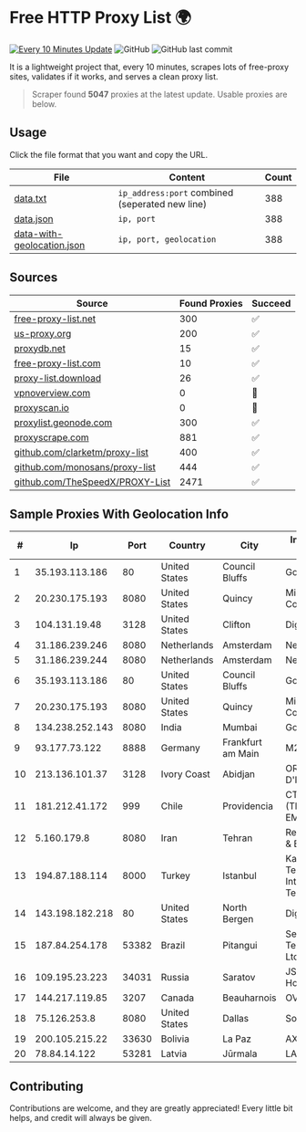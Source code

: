 
# Free HTTP Proxy List 🌍

[![Every 10 Minutes Update](https://github.com/mertguvencli/http-proxy-list/actions/workflows/main.yml/badge.svg?branch=main)](https://github.com/mertguvencli/http-proxy-list/actions/workflows/main.yml)
![GitHub](https://img.shields.io/github/license/mertguvencli/http-proxy-list)
![GitHub last commit](https://img.shields.io/github/last-commit/mertguvencli/http-proxy-list)

It is a lightweight project that, every 10 minutes, scrapes lots of free-proxy sites, validates if it works, and serves a clean proxy list.


> Scraper found **5047** proxies at the latest update. Usable proxies are below.

## Usage

Click the file format that you want and copy the URL.


|File|Content|Count|
|----|-------|-----|
|[data.txt](https://raw.githubusercontent.com/mertguvencli/http-proxy-list/main/proxy-list/data.txt)|`ip_address:port` combined (seperated new line)|388|
|[data.json](https://raw.githubusercontent.com/mertguvencli/http-proxy-list/main/proxy-list/data.json)|`ip, port`|388|
|[data-with-geolocation.json](https://raw.githubusercontent.com/mertguvencli/http-proxy-list/main/proxy-list/data-with-geolocation.json)|`ip, port, geolocation`|388|

## Sources

|Source|Found Proxies|Succeed|
|------|-------------|-------|
|[free-proxy-list.net](https://free-proxy-list.net)|300|✅|
|[us-proxy.org](https://www.us-proxy.org)|200|✅|
|[proxydb.net](http://proxydb.net)|15|✅|
|[free-proxy-list.com](https://free-proxy-list.com/?page=&port=&type%5B%5D=http&type%5B%5D=https&up_time=0&search=Search)|10|✅|
|[proxy-list.download](https://www.proxy-list.download/HTTP)|26|✅|
|[vpnoverview.com](https://vpnoverview.com/privacy/anonymous-browsing/free-proxy-servers)|0|🚫|
|[proxyscan.io](https://www.proxyscan.io)|0|🚫|
|[proxylist.geonode.com](https://proxylist.geonode.com/api/proxy-list?limit=300&page=1&sort_by=lastChecked&sort_type=desc&protocols=http,https)|300|✅|
|[proxyscrape.com](https://api.proxyscrape.com/v2/?request=displayproxies&protocol=http&timeout=10000&country=all&ssl=all&anonymity=all)|881|✅|
|[github.com/clarketm/proxy-list](https://raw.githubusercontent.com/clarketm/proxy-list/master/proxy-list-raw.txt)|400|✅|
|[github.com/monosans/proxy-list](https://raw.githubusercontent.com/monosans/proxy-list/main/proxies/http.txt)|444|✅|
|[github.com/TheSpeedX/PROXY-List](https://raw.githubusercontent.com/TheSpeedX/PROXY-List/master/http.txt)|2471|✅|


## Sample Proxies With Geolocation Info

|#|Ip|Port|Country|City|Internet Service Provider|
|-|--|----|-------|----|-------------------------|
|1|35.193.113.186|80|United States|Council Bluffs|Google LLC|
|2|20.230.175.193|8080|United States|Quincy|Microsoft Corporation|
|3|104.131.19.48|3128|United States|Clifton|DigitalOcean, LLC|
|4|31.186.239.246|8080|Netherlands|Amsterdam|NetSkope Inc|
|5|31.186.239.244|8080|Netherlands|Amsterdam|NetSkope Inc|
|6|35.193.113.186|80|United States|Council Bluffs|Google LLC|
|7|20.230.175.193|8080|United States|Quincy|Microsoft Corporation|
|8|134.238.252.143|8080|India|Mumbai|Google LLC|
|9|93.177.73.122|8888|Germany|Frankfurt am Main|M247 Europe SRL|
|10|213.136.101.37|3128|Ivory Coast|Abidjan|ORANGE COTE D'IVOIRE|
|11|181.212.41.172|999|Chile|Providencia|CTC. CORP S.A. (TELEFONICA EMPRESAS)|
|12|5.160.179.8|8080|Iran|Tehran|Respina Networks & Beyond PJSC|
|13|194.87.188.114|8000|Turkey|Istanbul|Kadir Huseyin Tezcan Nosspeed Internet Teknolojileri|
|14|143.198.182.218|80|United States|North Bergen|DigitalOcean, LLC|
|15|187.84.254.178|53382|Brazil|Pitangui|Sempre Telecomunicacoes Ltda|
|16|109.195.23.223|34031|Russia|Saratov|JSC "ER-Telecom Holding"|
|17|144.217.119.85|3207|Canada|Beauharnois|OVH Hosting|
|18|75.126.253.8|8080|United States|Dallas|SoftLayer|
|19|200.105.215.22|33630|Bolivia|La Paz|AXS Bolivia S. A.|
|20|78.84.14.122|53281|Latvia|Jūrmala|LATTELEKOM|



## Contributing

Contributions are welcome, and they are greatly appreciated! Every
little bit helps, and credit will always be given.

